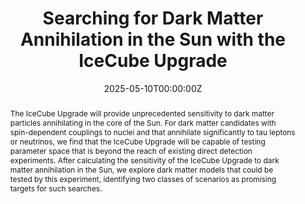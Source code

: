 ---
title: "Searching for Dark Matter Annihilation in the Sun with the IceCube Upgrade"
authors:
- Dan Hooper
- Fabrizio Vassallo
date: "2025-05-10T00:00:00Z"
doi: ""

# Publication type.
# Accepts a single type but formatted as a YAML list (for Hugo requirements).
# Enter a publication type from the CSL standard.
publication_types: ["article-journal"]

# Publication name and optional abbreviated publication name.
publication: "Phys. Rev. D *112*, 035014"
publication_short: ""

abstract: The IceCube Upgrade will provide unprecedented sensitivity to dark matter particles annihilating in the core of the Sun. For dark matter candidates with spin-dependent couplings to nuclei and that annihilate significantly to tau leptons or neutrinos, we find that the IceCube Upgrade will be capable of testing parameter space that is beyond the reach of existing direct detection experiments. After calculating the sensitivity of the IceCube Upgrade to dark matter annihilation in the Sun, we explore dark matter models that could be tested by this experiment, identifying two classes of scenarios as promising targets for such searches.

# Summary. An optional shortened abstract.
# summary: Lorem ipsum dolor sit amet, consectetur adipiscing elit. Duis posuere tellus ac convallis placerat. Proin tincidunt magna sed ex sollicitudin condimentum.

tags:
- publications

featured: false

links:
- name: Abstract
  url: https://arxiv.org/abs/2505.06734
url_pdf: https://arxiv.org/pdf/2505.06734
url_code: ''
url_dataset: ''
url_poster: ''
url_project: ''
url_slides: ''
url_source: ''
url_video: ''

# Featured image
# To use, add an image named `featured.jpg/png` to your page's folder. 
# image:
#   caption: 'Image credit: [**Unsplash**](https://unsplash.com/photos/s9CC2SKySJM)'
#   focal_point: ""
#   preview_only: false

# Associated Projects (optional).
#   Associate this publication with one or more of your projects.
#   Simply enter your project's folder or file name without extension.
#   E.g. `internal-project` references `content/project/internal-project/index.md`.
#   Otherwise, set `projects: []`.
# projects:
# - internal-project

# Slides (optional).
#   Associate this publication with Markdown slides.
#   Simply enter your slide deck's filename without extension.
#   E.g. `slides: "example"` references `content/slides/example/index.md`.
#   Otherwise, set `slides: ""`.
# slides: example
# add visible notes below the ---
---